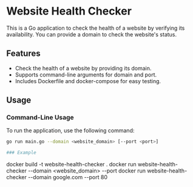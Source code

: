 # Website Health Checker

This is a Go application to check the health of a website by verifying its availability. You can provide a domain to check the website's status.

## Features
- Check the health of a website by providing its domain.
- Supports command-line arguments for domain and port.
- Includes Dockerfile and docker-compose for easy testing.

## Usage

### Command-Line Usage

To run the application, use the following command:

```bash
go run main.go --domain <website_domain> [--port <port>]

### Example

```
docker build -t website-health-checker .
docker run website-health-checker --domain <website_domain> --port <port>
docker run website-health-checker --domain google.com --port 80



